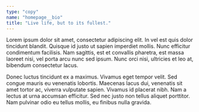 ```yaml
---
type: "copy"
name: "homepage__bio"
title: "Live life, but to its fullest."
---
```


Lorem ipsum dolor sit amet, consectetur adipiscing elit. In vel est quis dolor tincidunt blandit. Quisque id justo ut sapien imperdiet mollis. Nunc efficitur condimentum facilisis. Nam sagittis, est et convallis pharetra, est massa laoreet nisi, vel porta arcu nunc sed ipsum. Nunc orci nisi, ultricies et leo at, bibendum consectetur lacus.

Donec luctus tincidunt ex a maximus. Vivamus eget tempor velit. Sed congue mauris eu venenatis lobortis. Maecenas lacus dui, venenatis sit amet tortor ac, viverra vulputate sapien. Vivamus id placerat nibh. Nam a lectus at urna accumsan efficitur. Sed nec justo non tellus aliquet porttitor. Nam pulvinar odio eu tellus mollis, eu finibus nulla gravida.
